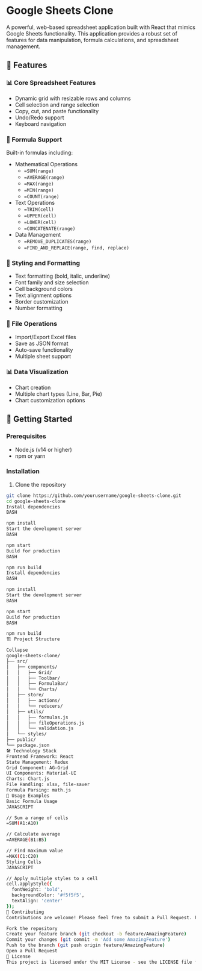 # Google Sheets Clone

A powerful, web-based spreadsheet application built with React that mimics Google Sheets functionality. This application provides a robust set of features for data manipulation, formula calculations, and spreadsheet management.

## 🌟 Features

### 📊 Core Spreadsheet Features
- Dynamic grid with resizable rows and columns
- Cell selection and range selection
- Copy, cut, and paste functionality
- Undo/Redo support
- Keyboard navigation

### 📐 Formula Support
Built-in formulas including:
- Mathematical Operations
  - `=SUM(range)`
  - `=AVERAGE(range)`
  - `=MAX(range)`
  - `=MIN(range)`
  - `=COUNT(range)`
- Text Operations
  - `=TRIM(cell)`
  - `=UPPER(cell)`
  - `=LOWER(cell)`
  - `=CONCATENATE(range)`
- Data Management
  - `=REMOVE_DUPLICATES(range)`
  - `=FIND_AND_REPLACE(range, find, replace)`

### 🎨 Styling and Formatting
- Text formatting (bold, italic, underline)
- Font family and size selection
- Cell background colors
- Text alignment options
- Border customization
- Number formatting

### 📁 File Operations
- Import/Export Excel files
- Save as JSON format
- Auto-save functionality
- Multiple sheet support

### 📊 Data Visualization
- Chart creation
- Multiple chart types (Line, Bar, Pie)
- Chart customization options

## 🚀 Getting Started

### Prerequisites
- Node.js (v14 or higher)
- npm or yarn

### Installation

1. Clone the repository
```bash
git clone https://github.com/yourusername/google-sheets-clone.git
cd google-sheets-clone
Install dependencies
BASH

npm install
Start the development server
BASH

npm start
Build for production
BASH

npm run build
Install dependencies
BASH

npm install
Start the development server
BASH

npm start
Build for production
BASH

npm run build
🏗️ Project Structure

Collapse
google-sheets-clone/
├── src/
│   ├── components/
│   │   ├── Grid/
│   │   ├── Toolbar/
│   │   ├── FormulaBar/
│   │   └── Charts/
│   ├── store/
│   │   ├── actions/
│   │   └── reducers/
│   ├── utils/
│   │   ├── formulas.js
│   │   ├── fileOperations.js
│   │   └── validation.js
│   └── styles/
├── public/
└── package.json
🛠️ Technology Stack
Frontend Framework: React
State Management: Redux
Grid Component: AG-Grid
UI Components: Material-UI
Charts: Chart.js
File Handling: xlsx, file-saver
Formula Parsing: math.js
📝 Usage Examples
Basic Formula Usage
JAVASCRIPT

// Sum a range of cells
=SUM(A1:A10)

// Calculate average
=AVERAGE(B1:B5)

// Find maximum value
=MAX(C1:C20)
Styling Cells
JAVASCRIPT

// Apply multiple styles to a cell
cell.applyStyle({
  fontWeight: 'bold',
  backgroundColor: '#f5f5f5',
  textAlign: 'center'
});
🤝 Contributing
Contributions are welcome! Please feel free to submit a Pull Request. For major changes, please open an issue first to discuss what you would like to change.

Fork the repository
Create your feature branch (git checkout -b feature/AmazingFeature)
Commit your changes (git commit -m 'Add some AmazingFeature')
Push to the branch (git push origin feature/AmazingFeature)
Open a Pull Request
📄 License
This project is licensed under the MIT License - see the LICENSE file for details.
